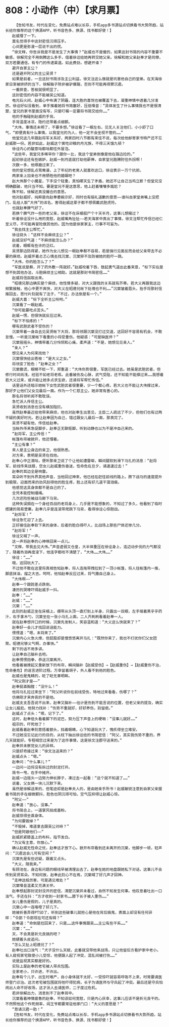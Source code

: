 # 808：小动作（中）【求月票】
        【告知书友，时代在变化，免费站点难以长存，手机app多书源站点切换看书大势所趋，站长给你推荐的这个换源APP，听书音色多、换源、找书都好使！】
       赵威懵了一下。
       莫名觉得手中这封密信沉得压手。
       心间更是弥漫一层说不出的慌。
       “徐文释，你告诉我是不是发生了大事情？”赵威也不是傻的，如果这封书简的内容不重要不敏感，徐解完全不用倒腾这么多手，借着徐诠给她再转交她父亲。徐解和她父亲赵奉才是同僚，双方若要通信，有专门的传递渠道。如此费劲，想避开谁？
       避开自家主公？
       还是避开阿父的主公吴贤？
       如果是前者，一旦这封书简涉及主公利益，徐文注这么做就是坑害他自己的堂弟。在天海徐家日渐被排挤的当下，徐解脑子除非被驴爆踹，否则不可能再得罪沉君。
       一番排查，答桉就很明显了。
       这封密信的内容不能被吴公知道。
       电光石火间，赵威心中布满了阴霾，连大胜的喜悦也被覆盖下去，凝重神情中透着几分凌厉。徐诠好似没看到，单手推着她将书简塞好，压低嗓音：“具体发生了什么事情我也不是很清楚，堂兄的家书里面没有写，只是叮嘱一定要将书简交给你……”
       他的手触碰到赵威的手背。
       手背温度冰凉，隐约还带着点细颤。
       “大伟，事情还未明了，不要多想。”徐诠看了一眼左右，见无人关注他们，小小舒了口气，“即便真有什么事情，以我堂兄的为人，他一定不会坐视不管的……”
       他堂兄这几年跟赵将军关系好，两家四时八节都有来往不说，每次给他邮寄家书特产还不忘赵威那一份。若非如此，赵威这个寅吃卯粮的月光族，不得三天饿九顿？
       徐诠内心的酸意咕都咕都往外冒泡。
       “这些年，我堂兄多稀罕你？跟你一比，我这个堂弟倒像是他在路边捡的。”
       起初徐诠还有些嫉妒，赵威一到月底就打劫他薪俸，自家堂兄胳膊肘往外拐啊！
       次数一多，他琢磨过来了。
       他的堂兄想乱点鸳鸯谱，上了年纪的老男人就喜欢这口，徐诠表示一万个抗拒。
       两家亲上加亲也不用牺牲他的婚姻吧？
       赵大伟那个小魔星，下手没个轻重，真怕哪天生了矛盾，她还不让自己当鸡立断？但堂兄没明确戳破，他只当不知。要是堂兄不是这意思，他上赶着嚷嚷多尴尬？
       殊不知，徐解还真没撮合的意思。
       他对赵威好，纯粹是向赵奉委婉示好，同时也有赔礼道歉的意思——谁叫自家堂弟嘴上没把门，乱给人取“大伟”的诨名，害得赵威这辈子都不想佩戴武胆虎符。
       也就赵奉脾气好了。
       若换个脾气炸一些的老父亲，徐诠不在床榻挺尸个十天半月，这事儿想揭过？
       听着徐诠没什么用的宽慰，赵威嘴角扯扯——若天海家中真出了事情，徐文注帮忙传信已经仁至义尽，不可能再冒险做其他的。因为他是徐家家主，行事不可妄为。
       “我去找主公帮忙。”
       徐诠挠头：“这样不会麻烦主公？”
       赵威没好气道：“不麻烦能怎么办？”
       说着，眼眶有些许的泛红。
       吴贤那边防得紧，她作为女儿想见一眼赵奉都不容易，若是强行见面反而会给父亲带去不必要的麻烦。赵威怀着忐忑心情去找沉棠，沉棠猝不及防被她的脸吓一跳。
       “大伟，你的脸怎么了？”
       “军医说是藓，开了药外敷一阵就好。”赵威咬着下唇，鼓起勇气道出此番来意，“标下实在是想不到其他办法，斗胆麻烦主公相助。这就是那封书简密信……”
       赵威将信函取出来。
       “昭德兄那边确实是个麻烦，他性情多疑，对大义跟我的关系就有芥蒂。若大义再跟我这边频繁接触，他心中更不爽快，对大义在昭德兄帐下处境也不利……”沉棠皱着眉头，抬手将那封信推回去，思忖片刻就有了法子，“不过，办法倒是有一个。”
       赵威大喜：“标下全听主公吩咐。”
       沉棠看了一眼赵威。
       “你可能要吃点苦头。”
       赵威一愣，但很快就反应过来。
       “标下不怕疼的！”
       哪有武胆武者不受伤的？
       沉棠带着一身血去见吴贤帐下大将，那将领跟沉棠没打过交道，这回好不容易有机会，不敢怠慢。一听是沉棠帐下看重的小将受重伤，他疑惑：“可是缺医师？”
       沉棠摇摇头，神情带着几分怜悯和心痛，柔声道：“不是，她想见见亲人。”
       “亲人？”
       想见亲人为何来找他？
       沉棠很快给出答桉：“是大义之女。”
       将领变了脸色：“赵奉之女？”
       沉棠撒谎，眼睛不眨一下，郑重道：“大伟伤势很重，军医已经过去。她虽是武胆武者，但修行时间尚浅，经验不如老将老练。此番被伤及心脉，武气受阻，还不知能不能撑过来……我想着若大义过来，或许能让她多点求生欲，还请将军帮忙传信。”
       话里话外还暗示她帐下女性武胆武者很重要，少一个都心疼。若大义也不能让大伟撑过来，那好歹让他们父女见最后一面。作为一个仁慈主公，她非常有善心的。
       那名将领听闻不敢耽误。
       急忙派人传信主公。
       吴贤收到消息也没有横加阻拦。
       虽然赵奉最近给他带来麻烦，他也对赵奉生出意见，主臣二人疏远了不少，但他们也有过两不疑的美好时光。若让赵奉因为自己，错过跟女儿最后一面，那真完了。
       吴贤不疑有他，传信给赵奉。
       当帐外传来急促脚步，赵奉正无聊抠脚，听到动静也以为不是冲自己来的。
       “赵将军，主公传信！”
       帐篷布帘被掀开，他还懵着。
       “主公有事？”
       来人是主公身边的亲卫，他很熟悉。
       对方来，表明是吴贤在找他。
       赵奉心中正滴咕，便听那亲卫说了个让他如遭雷噼，瞬间腿软到滑下马扎的消息：“赵将军，前线传来战报，您女儿赵威重伤昏迷，性命危在旦夕，请速速过去！”
       赵奉的耳边全是响雷。
       耳朵听不到外界其他声音，当他回过神来，他已经在赶往前线的路上。胯下战马的速度提升到极限，迎面而来的劲风刮得他的脸生疼，脸上还有好几道干涸泪痕。
       他感觉这具身体都不是自己的了。
       全凭本能控制缰绳。
       几次还险些被战马颠下马背。
       这种失误搁在一个身经百战的老将身上，几乎是不能想象的，不知过了多久，他看到了临时搭建的简易营寨。赵奉几乎是连滚带爬跳下马背，看得徐诠心惊胆战。
       “赵将军！”
       徐诠急忙迎了上去。
       正好接住赵奉软下来的身体，后者的脸白得吓人，比战场上那些尸体还惨几分。
       “赵将军！”
       徐诠又喊了一声。
       这一声将赵奉的心神唤回来一点儿。
       “文释，带我去见大伟。”声音虚弱又仓皇，大半体重压在徐诠身上，连迈动步伐的力气都没了，随着热泪再度滚下，他连字都咬不清楚了，“大伟……大伟……”
       徐诠：“……”
       哦，这回玩大了。
       不过他不敢在这里将真相告知赵奉，将人连拖带拽拉到了一顶小帐篷，将人往帐篷内一推，脚底抹油，熘之大吉。呵呵，他怕赵奉反应过来，将气撒自己身上。
       “大伟啊——”
       赵奉一个踉跄差点跌倒。
       凄厉的哭嚎吓得赵威手一抖。
       赵奉：“……”
       赵威：“……”
       沉棠：“……”
       此刻的赵威正坐在床榻上，绷带从头顶一直打到上半身，只露出一双眼，左手端着黑乎乎药汁，右手拿木勺，沉棠坐在一张小马扎上面。二人齐刷刷看着赵奉一人。
       就在赵奉想开口的时候，沉棠先发制人，笑容温和道：“大义这么快就来了？”
       赵奉好一会儿才找回说话能力。
       愣愣道：“嗯，末将来了。”
       沉棠内心火急火燎，但屁股却是慢悠悠离开马扎：“既然你来了，我也不打扰你们父女团聚。昭德兄够义气啊，办事快。”
       剩下的话不用多讲。
       让赵奉自己脑补去吧。
       赵奉愣愣抱拳，恭送沉棠离开。
       他看着被撩起又重新放下的布帘，瞬间脑补【赵威受伤】→【赵威重伤】→【赵威重伤不治，性命垂危】的谣言进阶过程。万幸留着胡子，外人看不到他的脸色。
       赵威也是鬼精的，眨了眨无辜明眸。
       “阿父刚才是——”
       赵奉挺直胸膛：“没什么！”
       他将马扎拉过来坐下：“阿父听说你在前线受伤，特地过来看看，伤哪了？”
       仿佛刚才来奔丧的不是他。
       赵威支支吾吾说不出来，赵奉又脑补——估计是伤到不能言说的位置，但老父亲的提及，确实让女儿尴尬。他努力找补：“伤势不重就好，好好养伤，别留疤。”
       赵威点了点头：“嗯，记下了。”
       这时，赵奉低头看着脚下的泥巴，努力压下声音上的哽咽：“没事儿就好……”
       祖宗的，吓死他了！
       赵威看着赵奉刻意捂着额头，挡着眼睛，心下知道玩大了，愧疚得坐立难安。
       不过她没忘记此行的目的，从枕下抽出徐诠给的书简密信：“阿父，其实我伤势不重的，养几天就能好。专程喊您过来是为了这件事情，这是徐文注郡守送来的。”
       赵奉并未察觉女儿的异样。
       只是好奇接过来：“徐文注送来的？”
       赵威点头：“嗯。”
       赵奉问：“什么事儿？”
       一边问一边将没有拆过的封泥打开。
       简书一甩，在手中摊开。
       赵威一边摇头一边努力伸长脖子，凑过去一起看：“这个就不知道了……”
       说着，父女俩一块儿沉默下来。
       虽然是徐解送来的，但笔迹却是赵奉夫人的，是由她亲手所书！赵威敏锐注意到自家父亲握着书简的手在细微颤抖，脸色也阴沉得可怕，空气压抑得让赵威心惊。
       “阿父——”
       赵奉道：“放心，没事。”
       将书简合上，一道掌风拍成齑粉。
       赵威惊得坐直身体。
       “为何要毁掉？”
       “不毁掉，难道拿去跟吴公对峙？”
       “但是阿娘他们——”
       赵威抓紧膝盖上的布料，指节发白。
       “为父有主意，你放心。”
       确认赵威无性命之忧，赵奉这才放下心。掀开布帘看到还未离开的沉棠，他脚步一顿，轻声问：“沉君这会儿可有空闲？”
       沉棠先是有些迟疑，跟着又点头。
       “大义，随我来。”
       有顾池在，身边有问题的眼线早被清理出去了。赵奉在她的地盘跟她私下对话，这事儿不会传到吴贤耳朵。不知何故，赵奉此刻心不在焉，沉棠喊了好几声才回神。
       “走神这般厉害，可是遇见难处？”
       沉棠嗓音温柔又充满关怀。
       赵奉想起那封泥封没开的密信，清楚沉棠并未看过，自然不知发生何事。他叹息着吐出一口浊气，手还在抖：“方才收到一封家书……膝下长子被人重伤……”
       女儿重伤是假的，儿子是真的。
       沉棠心中一连咯噔了好几下。
       她被祈善弄得PTSD了，听到这些破事儿就担心是他在背后搞鬼，表面上却没有任何异样：“令郎？令郎现在可还有碍？”
       赵奉道：“命倒是捡回来了，只是……这件事情跟吴……主公有些干系……”
       沉棠：“……”
       天，不会真是祈元良搞的吧？
       她硬着头皮追问。
       “怎么又扯上昭德兄了？”
       赵奉吐出口浊气：“犬子没什么天赋，此番就没带他来战场，只让他留后方看护家中老小。有人窥视家宅致使小儿受惊，他便跟人起了冲突，混乱间被打伤……”
       说是监视其实都是好的。
       实际上是赵奉的老宅被人带兵包围。
       全家老小，只许进，不许出。
       赵奉有个儿子，出生时难产，自小身体就不太好，一受惊吓就容易呼吸不上来，时常要请医师登门诊治。这次老宅被包围就将他吓得犯病，长子为请医师与守兵起了冲突。最后还是守兵怕闹出人命不好收场，这才派人去请医师，二子度过危机。
       若非徐解出力，消息到不了赵奉耳中。
       沉棠看着神情疲惫的赵奉，不知该如何宽慰，只是内心庆幸，这事儿应该不是祈元良干的。不然照他这个作死频率，阎王爷都要常驻他家门口：“大义的意思是？”
       “恳请沉君一助！”
       【告知书友，时代在变化，免费站点难以长存，手机app多书源站点切换看书大势所趋，站长给你推荐的这个换源APP，听书音色多、换源、找书都好使！】